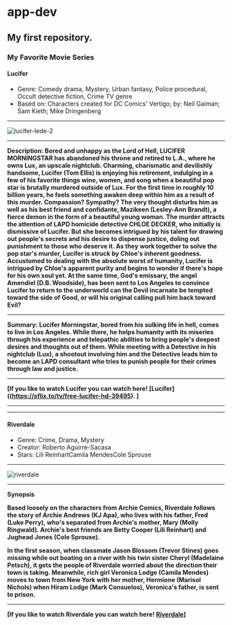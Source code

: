 # app-dev
## My first repository.
### My Favorite Movie Series 
#### Lucifer
* Genre: Comedy drama, Mystery, Urban fantasy, Police procedural, Occult detective fiction, Crime TV genre
* Based on: Characters created for DC Comics' Vertigo; by: Neil Gaiman; Sam Kieth; Mike Dringenberg
- - - 
![lucifer-lede-2](https://github.com/Dospordosdos/app-dev/assets/133499845/bb2f2df0-acff-4dbe-8480-ca657e2c8234)
- - - 
**Description: Bored and unhappy as the Lord of Hell, LUCIFER MORNINGSTAR has abandoned his throne and retired to L.A., where he owns Lux, an upscale nightclub. Charming, charismatic and devilishly handsome, Lucifer (Tom Ellis) is enjoying his retirement, indulging in a few of his favorite things wine, women, and song when a beautiful pop star is brutally murdered outside of Lux. For the first time in roughly 10 billion years, he feels something awaken deep within him as a result of this murder. Compassion? Sympathy? The very thought disturbs him as well as his best friend and confidante, Mazikeen (Lesley-Ann Brandt), a fierce demon in the form of a beautiful young woman. The murder attracts the attention of LAPD homicide detective CHLOE DECKER, who initially is dismissive of Lucifer. But she becomes intrigued by his talent for drawing out people's secrets and his desire to dispense justice, doling out punishment to those who deserve it. As they work together to solve the pop star's murder, Lucifer is struck by Chloe's inherent goodness. Accustomed to dealing with the absolute worst of humanity, Lucifer is intrigued by Chloe's apparent purity and begins to wonder if there's hope for his own soul yet. At the same time, God's emissary, the angel Amendiel (D.B. Woodside), has been sent to Los Angeles to convince Lucifer to return to the underworld can the Devil incarnate be tempted toward the side of Good, or will his original calling pull him back toward Evil?**
- - - 
**Summary: Lucifer Morningstar, bored from his sulking life in hell, comes to live in Los Angeles. While there, he helps humanity with its miseries through his experience and telepathic abilities to bring people's deepest desires and thoughts out of them. While meeting with a Detective in his nightclub (Lux), a shootout involving him and the Detective leads him to become an LAPD consultant who tries to punish people for their crimes through law and justice.**
- - - 
**[If you like to watch Lucifer you can watch here! [Lucifer]((https://sflix.to/tv/free-lucifer-hd-39495). ]**
- - - 
- - - 
#### Riverdale
* Genre: Crime, Drama, Mystery
* Creator: Roberto Aguirre-Sacasa
* Stars: Lili ReinhartCamila MendesCole Sprouse
- - - 
![riverdale](https://github.com/Dospordosdos/app-dev/assets/133499845/b5faf7ef-8e6f-46c7-8a8c-878f0e38ae16)
- - - 
**Synopsis**

**Based loosely on the characters from Archie Comics, Riverdale follows the story of Archie Andrews (KJ Apa), who lives with his father, Fred (Luke Perry), who's separated from Archie's mother, Mary (Molly Ringwald). Archie's best friends are Betty Cooper (Lili Reinhart) and Jughead Jones (Cole Sprouse).** 

**In the first season, when classmate Jason Blossom (Trevor Stines) goes missing while out boating on a river with his twin sister Cheryl (Madelaine Petsch), it gets the people of Riverdale worried about the direction their town is taking. Meanwhile, rich girl Veronica Lodge (Camila Mendes) moves to town from New York with her mother, Hermione (Marisol Nichols) when Hiram Lodge (Mark Consuelos), Veronica's father, is sent to prison.**
- - - 
**[If you like to watch Riverdale you can watch here! [Riverdale](https://sflix.to/tv/free-riverdale-hd-39536)]**
